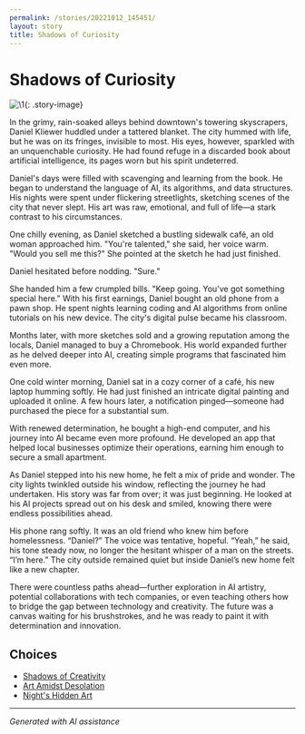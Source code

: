 ```yaml
---
permalink: /stories/20221012_145451/
layout: story
title: Shadows of Curiosity
---
```


# Shadows of Curiosity

![\1](/input_images/20221012_145451){: .story-image}

In the grimy, rain-soaked alleys behind downtown's towering skyscrapers, Daniel Kliewer huddled under a tattered blanket. The city hummed with life, but he was on its fringes, invisible to most. His eyes, however, sparkled with an unquenchable curiosity. He had found refuge in a discarded book about artificial intelligence, its pages worn but his spirit undeterred.

Daniel's days were filled with scavenging and learning from the book. He began to understand the language of AI, its algorithms, and data structures. His nights were spent under flickering streetlights, sketching scenes of the city that never slept. His art was raw, emotional, and full of life—a stark contrast to his circumstances.

One chilly evening, as Daniel sketched a bustling sidewalk café, an old woman approached him. "You're talented," she said, her voice warm. "Would you sell me this?" She pointed at the sketch he had just finished.

Daniel hesitated before nodding. "Sure."

She handed him a few crumpled bills. "Keep going. You've got something special here." With his first earnings, Daniel bought an old phone from a pawn shop. He spent nights learning coding and AI algorithms from online tutorials on his new device. The city's digital pulse became his classroom.

Months later, with more sketches sold and a growing reputation among the locals, Daniel managed to buy a Chromebook. His world expanded further as he delved deeper into AI, creating simple programs that fascinated him even more.

One cold winter morning, Daniel sat in a cozy corner of a café, his new laptop humming softly. He had just finished an intricate digital painting and uploaded it online. A few hours later, a notification pinged—someone had purchased the piece for a substantial sum.

With renewed determination, he bought a high-end computer, and his journey into AI became even more profound. He developed an app that helped local businesses optimize their operations, earning him enough to secure a small apartment.

As Daniel stepped into his new home, he felt a mix of pride and wonder. The city lights twinkled outside his window, reflecting the journey he had undertaken. His story was far from over; it was just beginning. He looked at his AI projects spread out on his desk and smiled, knowing there were endless possibilities ahead.

His phone rang softly. It was an old friend who knew him before homelessness. “Daniel?” The voice was tentative, hopeful.
“Yeah,” he said, his tone steady now, no longer the hesitant whisper of a man on the streets. “I’m here.”
The city outside remained quiet but inside Daniel’s new home felt like a new chapter.

There were countless paths ahead—further exploration in AI artistry, potential collaborations with tech companies, or even teaching others how to bridge the gap between technology and creativity. The future was a canvas waiting for his brushstrokes, and he was ready to paint it with determination and innovation.


## Choices

* [Shadows of Creativity](/stories/captain)
* [Art Amidst Desolation](/stories/20221013_134808)
* [Night's Hidden Art](/stories/20221013_140920)


---
*Generated with AI assistance*
